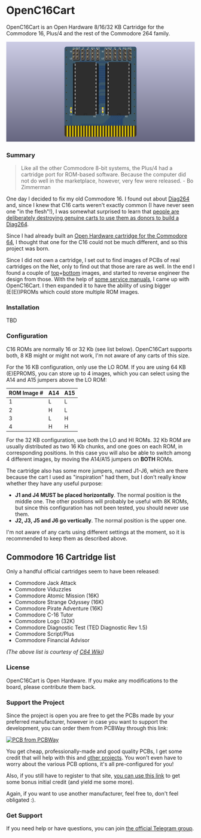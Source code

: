 # OpenC16Cart
OpenC16Cart is an Open Hardware 8/16/32 KB Cartridge for the Commodore 16, Plus/4 and the rest of the Commodore 264 family.

![Board](https://raw.githubusercontent.com/SukkoPera/OpenC16Cart/master/doc/render-top.png)

### Summary
> Like all the other Commodore 8-bit systems, the Plus/4 had a cartridge port for ROM-based software. Because the computer did not do well in the marketplace, however, very few were released. - Bo Zimmerman

One day I decided to fix my old Commodore 16. I found out about [Diag264](http://inchocks.co.uk/commodore/Diag264/HTMLManual/Diag264.htm) and, since I knew that C16 carts weren't exactly common (I have never seen one "in the flesh"!), I was somewhat surprised to learn that [people are deliberately destroying genuine carts to use them as donors to build a Diag264](http://blog.tynemouthsoftware.co.uk/2014/03/commodore-264-c16-and-plus-4-diagnostic.html).

Since I had already built an [Open Hardware cartridge for the Commodore 64](https://github.com/SukkoPera/OpenC64Cart), I thought that one for the C16 could not be much different, and so this project was born.

Since I did not own a cartridge, I set out to find images of PCBs of real cartridges on the Net, only to find out that those are rare as well. In the end I found a couple of [top](https://github.com/SukkoPera/OpenC16Cart/blob/master/doc/inspiration-top.jpg)+[bottom](https://github.com/SukkoPera/OpenC16Cart/blob/master/doc/inspiration-bottom.jpg) images, and started to reverse engineer the design from those. With the help of [some service manuals](http://www.zimmers.net/anonftp/pub/cbm/schematics/computers/plus4/index.html), I came up with OpenC16Cart. I then expanded it to have the ability of using bigger (E(E))PROMs which could store multiple ROM images.

### Installation
TBD

### Configuration
C16 ROMs are normally 16 or 32 Kb (see list below). OpenC16Cart supports both, 8 KB might or might not work, I'm not aware of any carts of this size.

For the 16 KB configuration, only use the LO ROM. If you are using 64 KB (E)EPROMS, you can store up to 4 images, which you can select using the A14 and A15 jumpers above the LO ROM:

| ROM Image # | A14 | A15 |
|-------------|-----|-----|
| 1           |  L  |  L  |
| 2           |  H  |  L  |
| 3           |  L  |  H  |
| 4           |  H  |  H  |

For the 32 KB configuration, use both the LO and HI ROMs. 32 Kb ROM are usually distributed as two 16 Kb chunks, and one goes on each ROM, in corresponding positions. In this case you will also be able to switch among 4 different images, by moving the A14/A15 jumpers on **BOTH** ROMs.

The cartridge also has some more jumpers, named J1-J6, which are there because the cart I used as "inspiration" had them, but I don't really know whether they have any useful purpose:
- **J1 and J4 MUST be placed horizontally**. The normal position is the middle one. The other positions will probably be useful with 8K ROMs, but since this configuration has not been tested, you should never use them.
- **J2, J3, J5 and J6 go vertically**. The normal position is the upper one.

I'm not aware of any carts using different settings at the moment, so it is recommended to keep them as described above.

## Commodore 16 Cartridge list
Only a handful official cartridges seem to have been released:
* Commodore Jack Attack
* Commodore Viduzzles
* Commodore Atomic Mission (16K)
* Commodore Strange Odyssey (16K)
* Commodore Pirate Adventure (16K)
* Commodore C-16 Tutor
* Commodore Logo (32K)
* Commodore Diagnostic Test (TED Diagnostic Rev 1.5)
* Commodore Script/Plus
* Commodore Financial Advisor

*(The above list is courtesy of [C64 Wiki](https://www.c64-wiki.com/wiki/Commodore_16#Cartridges))*

### License
OpenC16Cart is Open Hardware. If you make any modifications to the board, please contribute them back.

### Support the Project
Since the project is open you are free to get the PCBs made by your preferred manufacturer, however in case you want to support the development, you can order them from PCBWay through this link:

[![PCB from PCBWay](https://www.pcbway.com/project/img/images/frompcbway.png)](https://www.pcbway.com/project/shareproject/OpenC16Cart_V3.html)

You get cheap, professionally-made and good quality PCBs, I get some credit that will help with this and [other projects](https://www.pcbway.com/project/member/shareproject/?bmbid=41100). You won't even have to worry about the various PCB options, it's all pre-configured for you!

Also, if you still have to register to that site, [you can use this link](https://www.pcbway.com/setinvite.aspx?inviteid=41100) to get some bonus initial credit (and yield me some more).

Again, if you want to use another manufacturer, feel free to, don't feel obligated :).

### Get Support
If you need help or have questions, you can join [the official Telegram group](https://t.me/joinchat/HUHdWBC9J9JnYIrvTYfZmg).
